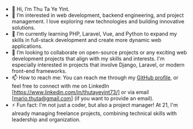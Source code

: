 - 👋 Hi, I’m Thu Ta Ye Yint.
- 👀 I’m interested in web development, backend engineering, and project management. I love exploring new technologies and building innovative solutions.
- 🌱 I’m currently learning PHP, Laravel, Vue, and Python to expand my skills in full-stack development and create more dynamic web applications.
- 💞️ I’m looking to collaborate on open-source projects or any exciting web development projects that align with my skills and interests. I'm especially interested in projects that involve Django, Laravel, or modern front-end frameworks.
- 📫 How to reach me: You can reach me through my [GitHub profile](https://github.com/Savrancoeur), or feel free to connect with me on LinkedIn [https://www.linkedin.com/in/thutayeyint73/] or via email [mario.thuta@gmail.com] (if you want to provide an email).
- ⚡ Fun fact: I'm not just a coder, but also a project manager! At 21, I'm already managing freelance projects, combining technical skills with leadership and organization.
